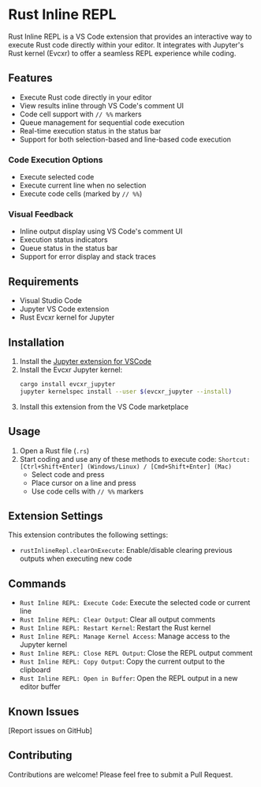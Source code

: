 # Rust Inline REPL

Rust Inline REPL is a VS Code extension that provides an interactive way to execute Rust code directly within your editor. It integrates with Jupyter's Rust kernel (Evcxr) to offer a seamless REPL experience while coding.

## Features

- Execute Rust code directly in your editor
- View results inline through VS Code's comment UI
- Code cell support with `// %%` markers
- Queue management for sequential code execution
- Real-time execution status in the status bar
- Support for both selection-based and line-based code execution

### Code Execution Options

- Execute selected code
- Execute current line when no selection
- Execute code cells (marked by `// %%`)

### Visual Feedback

- Inline output display using VS Code's comment UI
- Execution status indicators
- Queue status in the status bar
- Support for error display and stack traces

## Requirements

- Visual Studio Code
- Jupyter VS Code extension
- Rust Evcxr kernel for Jupyter

## Installation

1. Install the [Jupyter extension for VSCode](https://marketplace.visualstudio.com/items?itemName=ms-toolsai.jupyter)
2. Install the Evcxr Jupyter kernel:
   ```bash
   cargo install evcxr_jupyter
   jupyter kernelspec install --user $(evcxr_jupyter --install)
   ```
3. Install this extension from the VS Code marketplace

## Usage

1. Open a Rust file (`.rs`)
2. Start coding and use any of these methods to execute code: `Shortcut: [Ctrl+Shift+Enter] (Windows/Linux) / [Cmd+Shift+Enter] (Mac)`
   - Select code and press
   - Place cursor on a line and press
   - Use code cells with `// %%` markers

## Extension Settings

This extension contributes the following settings:

- `rustInlineRepl.clearOnExecute`: Enable/disable clearing previous outputs when executing new code

## Commands

- `Rust Inline REPL: Execute Code`: Execute the selected code or current line
- `Rust Inline REPL: Clear Output`: Clear all output comments
- `Rust Inline REPL: Restart Kernel`: Restart the Rust kernel
- `Rust Inline REPL: Manage Kernel Access`: Manage access to the Jupyter kernel
- `Rust Inline REPL: Close REPL Output`: Close the REPL output comment
- `Rust Inline REPL: Copy Output`: Copy the current output to the clipboard
- `Rust Inline REPL: Open in Buffer`: Open the REPL output in a new editor buffer

## Known Issues

[Report issues on GitHub]

## Contributing

Contributions are welcome! Please feel free to submit a Pull Request.
